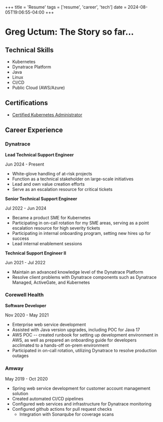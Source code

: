 +++
title = 'Resume'
tags = ['resume', 'career', 'tech']
date = 2024-08-05T19:06:55-04:00
+++

# Greg Uctum: The Story so far...

## Technical Skills

- Kubernetes
- Dynatrace Platform
- Java
- Linux
- CI/CD
- Public Cloud (AWS/Azure)

## Certifications

- [Certified Kubernetes Administrator](https://www.credly.com/badges/d6e3f76b-8ca9-4229-9be6-92e5a0d54bab/)

## Career Experience

### Dynatrace

**Lead Technical Support Engineer**

Jun 2024 - Present

- White-glove handling of at-risk projects
- Function as a technical stakeholder on large-scale initiatives
- Lead and own value creation efforts
- Serve as an escalation resource for critical tickets

**Senior Technical Support Engineer**

Jul 2022 - Jun 2024

- Became a product SME for Kubernetes
- Participating in on-call rotation for my SME areas, serving as a point escalation resource for high severity tickets
- Participating in internal onboarding program, setting new hires up for success
- Lead internal enablement sessions

**Technical Support Engineer II**

Jun 2021 - Jul 2022

- Maintain an advanced knowledge level of the Dynatrace Platform
- Resolve client problems with Dynatrace components such as Dynatrace Managed, ActiveGate, and Kubernetes

### Corewell Health

**Software Developer**

Nov 2020 - May 2021

- Enterprise web service development
- Assisted with Java version upgrades, including POC for Java 17
- AWS POC -- created runbook for setting up development environment in AWS, as well as prepared an onboarding guide for developers acclimated to a hands-off on-prem environment
- Participated in on-call rotation, utilizing Dynatrace to resolve production outages

### Amway

May 2019 - Oct 2020

- Spring web service development for customer account management solution
- Created automated CI/CD pipelines
- Configured web services and infrastructure for Dynatrace monitoring
- Configured github actions for pull request checks
    - Integration with Sonarqube for coverage scans
